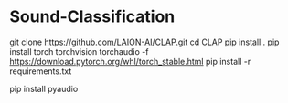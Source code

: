 # Sound-Classification

git clone https://github.com/LAION-AI/CLAP.git
cd CLAP
pip install .
pip install torch torchvision torchaudio -f https://download.pytorch.org/whl/torch_stable.html
pip install -r requirements.txt

pip install pyaudio

